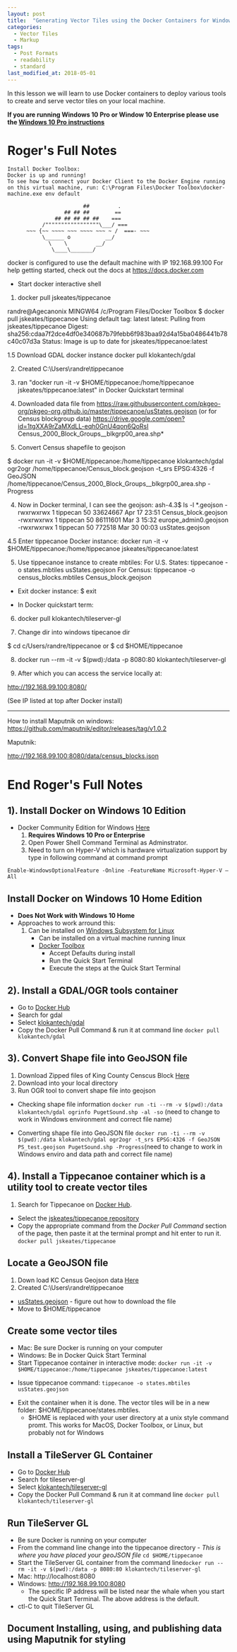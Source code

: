 ```yaml
---
layout: post
title:  "Generating Vector Tiles using the Docker Containers for Windows 10 (Home)"
categories:
  - Vector Tiles
  - Markup
tags:
  - Post Formats
  - readability
  - standard
last_modified_at: 2018-05-01
---
```



In this lesson we will learn to use Docker containers to deploy various tools to create and serve vector tiles on your local machine.
<!--more-->

__If you are running Windows 10 Pro or Window 10 Enterprise please use the [Windows 10 Pro instructions](/vector%20tiles/markup/2018/04/26/VectorTileWorkshop-Windows10.html)__

# Roger's Full Notes #

```
Install Docker Toolbox:
Docker is up and running!
To see how to connect your Docker Client to the Docker Engine running on this virtual machine, run: C:\Program Files\Docker Toolbox\docker-machine.exe env default

                        ##         .
                  ## ## ##        ==
               ## ## ## ## ##    ===
           /"""""""""""""""""\___/ ===
      ~~~ {~~ ~~~~ ~~~ ~~~~ ~~~ ~ /  ===- ~~~
           \______ o           __/
             \    \         __/
              \____\_______/
```

docker is configured to use the default machine with IP 192.168.99.100
For help getting started, check out the docs at https://docs.docker.com


- Start docker interactive shell

1. docker pull jskeates/tippecanoe

randre@Agecanonix MINGW64 /c/Program Files/Docker Toolbox
$ docker pull jskeates/tippecanoe
Using default tag: latest
latest: Pulling from jskeates/tippecanoe
Digest: sha256:cdaa7f2dce4df0e340687b79febb6f983baa92d4a15ba0486441b78c40c07d3a
Status: Image is up to date for jskeates/tippecanoe:latest

1.5 Download GDAL docker instance
docker pull klokantech/gdal

2. Created C:\Users\randre\tippecanoe

3. ran "docker run -it -v $HOME/tippecanoe:/home/tippecanoe jskeates/tippecanoe:latest" in Docker Quickstart terminal

4. Downloaded data file from https://raw.githubusercontent.com/pkgeo-org/pkgeo-org.github.io/master/tippecanoe/usStates.geojson
(or for Census blockgroup data) https://drive.google.com/open?id=1tgXXA9rZaMXdLL-eqh0GnU4qon6QoRsI
Census_2000_Block_Groups__blkgrp00_area.shp*

5. Convert Census shapefile to geojson

$ docker run -it -v $HOME/tippecanoe:/home/tippecanoe klokantech/gdal ogr2ogr /home/tippecanoe/Census_block.geojson -t_srs EPSG:4326 -f GeoJSON  /home/tippecanoe/Census_2000_Block_Groups__blkgrp00_area.shp -Progress

4. Now in Docker terminal, I can see the geojson:
ash-4.3$ ls -l *.geojson
-rwxrwxrwx    1 tippecan 50        33624667 Apr 17 23:51 Census_block.geojson
-rwxrwxrwx    1 tippecan 50        86111601 Mar  3 15:32 europe_admin0.geojson
-rwxrwxrwx    1 tippecan 50          772518 Mar 30 00:03 usStates.geojson

4.5 Enter tippecanoe Docker instance:
 docker run -it -v $HOME/tippecanoe:/home/tippecanoe jskeates/tippecanoe:latest

5. Use tippecanoe instance to create mbtiles:
For U.S. States:
  tippecanoe -o states.mbtiles usStates.geojson
For Census:
   tippecanoe -o census_blocks.mbtiles Census_block.geojson

- Exit docker instance:
$ exit

- In Docker quickstart term:

6. docker pull klokantech/tileserver-gl

7. Change dir into windows tipecanoe dir

$ cd c/Users/randre/tippecanoe
or
$ cd $HOME/tippecanoe

8. docker run --rm -it -v $(pwd):/data -p 8080:80 klokantech/tileserver-gl

9. After which you can access the service locally at:

http://192.168.99.100:8080/

(See IP listed at top after Docker install)

---

How to install Maputnik on windows:
https://github.com/maputnik/editor/releases/tag/v1.0.2

Maputnik:

http://192.168.99.100:8080/data/census_blocks.json

# End Roger's Full Notes #

## 1). Install Docker on Windows 10 Edition
* Docker Community Edition for Windows [Here](https://docs.docker.com/docker-for-windows/install/#download-docker-for-windows)
	1. __Requires Windows 10 Pro  or Enterprise__
	2.  Open Power Shell Command Terminal as Adminstrator.
	3.  Need to turn on Hyper-V which is hardware virtualization support by type in following command at command prompt

`Enable-WindowsOptionalFeature -Online -FeatureName Microsoft-Hyper-V –All`


## Install Docker on Windows 10 Home Edition
* __Does Not Work with Windows 10 Home__
* Approaches to work arround this:
	1.	Can be installed on [Windows Subsystem for Linux](https://docs.microsoft.com/en-us/windows/wsl/install-win10)
        + Can be installed on a virtual machine running linux
        + [Docker Toolbox](https://docs.docker.com/toolbox/toolbox_install_windows/)
            + Accept Defaults during install
            + Run the Quick Start Terminal
            + Execute the steps at the Quick Start Terminal

## 2). Install a GDAL/OGR tools container
+ Go to [Docker Hub](https://hub.docker.com/)
+ Search for gdal
+ Select [klokantech/gdal](https://hub.docker.com/r/klokantech/gdal/)
+ Copy the Docker Pull Command & run it at command line `docker pull klokantech/gdal`


## 3). Convert Shape file into GeoJSON file
1. Download Zipped files of King County Censcus Block [Here](https://drive.google.com/open?id=1tgXXA9rZaMXdLL-eqh0GnU4qon6QoRsI)
2. Download into your local directory
3. Run OGR tool to convert shape file into geojson


* Checking shape file information `docker run -ti --rm -v $(pwd):/data klokantech/gdal ogrinfo PugetSound.shp -al -so` (need to change to work in Windows environment and correct file name)

* Converting shape file into GeoJSON file `docker run -ti --rm -v $(pwd):/data klokantech/gdal ogr2ogr -t_srs EPSG:4326 -f GeoJSON PS_test.geojson PugetSound.shp -Progress`(need to change to work in Windows enviro and data path and correct file name)

## 4). Install a Tippecanoe container which is a utility tool to create vector tiles
1.	Search for Tippecanoe on [Docker Hub](https://hub.docker.com/).
+ Select the [jskeates/tippecanoe repository](https://hub.docker.com/r/jskeates/tippecanoe/)
+ Copy the appropriate command from the *Docker Pull Command* section of the page, then paste it at the terminal prompt and hit enter to run it.
	`docker pull jskeates/tippecanoe`

## Locate a GeoJSON file
1. Down load KC Census Geojson data [Here](https://drive.google.com/file/d/1ofMZSOH34HIMNKqjo0w4H9qzzAukCKQg/view?usp=sharing)
2. Created C:\Users\randre\tippecanoe
+ [usStates.geojson](https://github.com/pkgeo-org/pkgeo-org.github.io/tree/master/tippecanoe) - figure out how to download the file
+ Move to $HOME/tippecanoe

## Create some vector tiles
+ Mac: Be sure Docker is running on your computer
+ Windows: Be in Docker Quick Start Terminal
+ Start Tippecanoe container in interactive mode: `docker run -it -v $HOME/tippecanoe:/home/tippecanoe jskeates/tippecanoe:latest`
* Issue tippecanoe command: `tippecanoe -o states.mbtiles usStates.geojson`
+ Exit the container when it is done. The vector tiles will be in a new folder: $HOME/tippecanoe/states.mbtiles.
    + $HOME is replaced with your user directory at a unix style command promt. This works for MacOS, Docker Toolbox, or Linux, but probably not for Windows

## Install a TileServer GL Container
+ Go to [Docker Hub](https://hub.docker.com/)
+ Search for tileserver-gl
+ Select [klokantech/tileserver-gl](https://hub.docker.com/r/klokantech/tileserver-gl/)
+ Copy the Docker Pull Command & run it at command line `docker pull klokantech/tileserver-gl`

## Run TileServer GL
+ Be sure Docker is running on your computer
+ From the command line change into the tippecanoe directory - *This is where you have placed your geoJSON file* `cd $HOME/tippecanoe`
+ Start the TileServer GL container from the command line`docker run --rm -it -v $(pwd):/data -p 8080:80 klokantech/tileserver-gl`
+ Mac: http://localhost:8080
+ Windows: http://192.168.99.100:8080
    + The specific IP address will be listed near the whale when you start the Quick Start Terminal. The above address is the default.
+ ctl-C to quit TileServer GL



## Document Installing, using, and publishing data using Maputnik for styling ##
